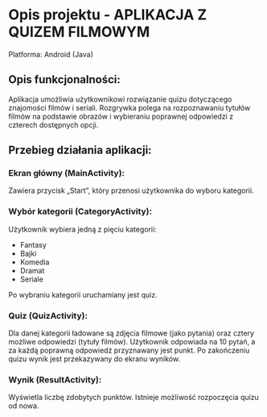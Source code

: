 # Opis projektu -  APLIKACJA Z QUIZEM FILMOWYM 

Platforma: Android (Java)

## Opis funkcjonalności:
Aplikacja umożliwia użytkownikowi rozwiązanie quizu dotyczącego znajomości filmów i seriali. Rozgrywka polega na rozpoznawaniu tytułów filmów na podstawie obrazów i wybieraniu poprawnej odpowiedzi z czterech dostępnych opcji.


## Przebieg działania aplikacji:

### Ekran główny (MainActivity):
Zawiera przycisk „Start”, który przenosi użytkownika do wyboru kategorii.

### Wybór kategorii (CategoryActivity):
Użytkownik wybiera jedną z pięciu kategorii:
- Fantasy
- Bajki
- Komedia
- Dramat
- Seriale

Po wybraniu kategorii uruchamiany jest quiz.

### Quiz (QuizActivity):

Dla danej kategorii ładowane są zdjęcia filmowe (jako pytania) oraz cztery możliwe odpowiedzi (tytuły filmów).
Użytkownik odpowiada na 10 pytań, a za każdą poprawną odpowiedź przyznawany jest punkt.
Po zakończeniu quizu wynik jest przekazywany do ekranu wyników.

### Wynik (ResultActivity):
Wyświetla liczbę zdobytych punktów.
Istnieje możliwość rozpoczęcia quizu od nowa.

